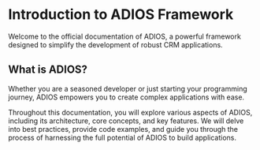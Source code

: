 # Introduction to ADIOS Framework

Welcome to the official documentation of ADIOS, a powerful framework designed to simplify the development of robust CRM applications.

## What is ADIOS?

Whether you are a seasoned developer or just starting your programming journey, ADIOS empowers you to create complex applications with ease.

Throughout this documentation, you will explore various aspects of ADIOS, including its architecture, core concepts, and key features. We will delve into best practices, provide code examples, and guide you through the process of harnessing the full potential of ADIOS to build applications.